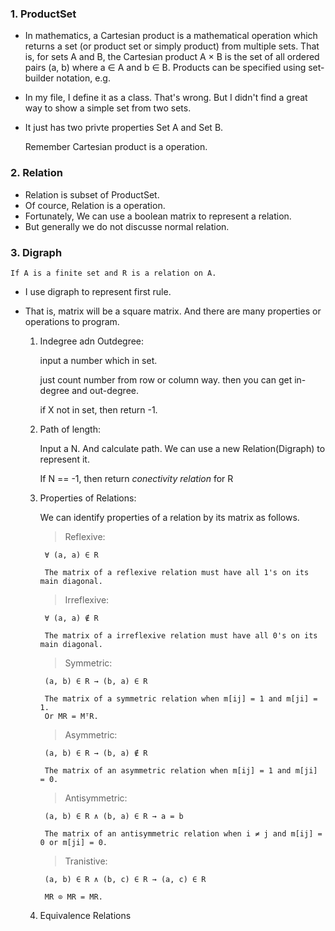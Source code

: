 ### 1. ProductSet

* In mathematics, a Cartesian product is a mathematical operation which returns a set (or product set or simply product) from multiple sets. That is, for sets A and B, the Cartesian product A × B is the set of all ordered pairs (a, b) where a ∈ A and b ∈ B. Products can be specified using set-builder notation, e.g.
* In my file, I define it as a class. That's wrong. But I didn't find a great way to show a simple set from two sets.
* It just has two privte properties Set A and Set B.


    Remember Cartesian product is a operation.

### 2. Relation

* Relation is subset of ProductSet.
* Of cource, Relation is a operation.
* Fortunately, We can use a boolean matrix to represent a relation.
* But generally we do not discusse normal relation.

### 3. Digraph

    If A is a finite set and R is a relation on A.

* I use digraph to represent first rule.
* That is, matrix will be a square matrix. And there are many properties or operations to program.

    1. Indegree adn Outdegree:

        input a number which in set.

        just count number from row or column way. then you can get in-degree and out-degree.

        if X not in set, then return -1.

    2. Path of length:

        Input a N. And calculate path. We can use a new Relation(Digraph) to represent it.

        If N == -1, then return *conectivity relation* for R

    3. Properties of Relations:

        We can identify properties of a relation by its matrix as follows.

        > Reflexive:

            ∀ (a, a) ∈ R

            The matrix of a reflexive relation must have all 1's on its main diagonal.

        > Irreflexive:
    
            ∀ (a, a) ∉ R

            The matrix of a irreflexive relation must have all 0's on its main diagonal.

        > Symmetric:

            (a, b) ∈ R → (b, a) ∈ R

            The matrix of a symmetric relation when m[ij] = 1 and m[ji] = 1.
            Or MR = MᵀR.

        > Asymmetric:

            (a, b) ∈ R → (b, a) ∉ R

            The matrix of an asymmetric relation when m[ij] = 1 and m[ji] = 0.

        > Antisymmetric:

            (a, b) ∈ R ∧ (b, a) ∈ R → a = b

            The matrix of an antisymmetric relation when i ≠ j and m[ij] = 0 or m[ji] = 0.

        > Tranistive:

            (a, b) ∈ R ∧ (b, c) ∈ R → (a, c) ∈ R

            MR ⊙ MR = MR.

    4. Equivalence Relations



